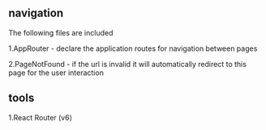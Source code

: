 ## navigation

The following files are included

1.AppRouter - declare the application routes for navigation between pages

2.PageNotFound - if the url is invalid it will automatically redirect to this page for the user interaction

## tools

1.React Router (v6)
